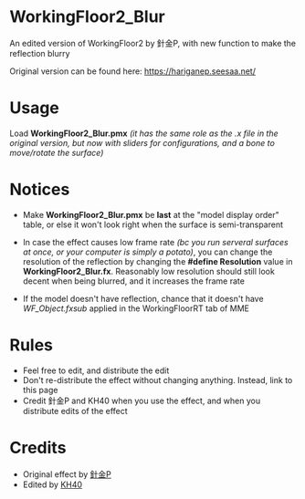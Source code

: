 # WorkingFloor2_Blur
An edited version of WorkingFloor2 by 針金P, with new function to make the reflection blurry

Original version can be found here: https://hariganep.seesaa.net/

# Usage
Load **WorkingFloor2_Blur.pmx** *(it has the same role as the .x file in the original version, but now with sliders for configurations, and a bone to move/rotate the surface)*

# Notices
- Make **WorkingFloor2_Blur.pmx** be **last** at the "model display order" table, or else it won't look right when the surface is semi-transparent

- In case the effect causes low frame rate *(bc you run serveral surfaces at once, or your computer is simply a potato)*, you can change the resolution of the reflection by changing the **#define Resolution** value in **WorkingFloor2_Blur.fx**. Reasonably low resolution should still look decent when being blurred, and it increases the frame rate

- If the model doesn't have reflection, chance that it doesn't have *WF_Object.fxsub* applied in the WorkingFloorRT tab of MME

# Rules
- Feel free to edit, and distribute the edit
- Don't re-distribute the effect without changing anything. Instead, link to this page
- Credit 針金P and KH40 when you use the effect, and when you distribute edits of the effect

# Credits
- Original effect by [針金P](https://twitter.com/hariganep)
- Edited by [KH40](https://twitter.com/khoast40)
